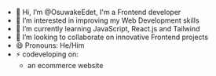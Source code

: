 - 👋 Hi, I’m @OsuwakeEdet, I'm a Frontend developer
- 👀 I’m interested in improving my Web Development skills 
- 🌱 I’m currently learning JavaScript, React.js and Tailwind
- 💞️ I’m looking to collaborate on innovative Frontend projects
- 😄 Pronouns: He/Him
- ⚡ codeveloping on:
  * an ecommerce website

<!---
OsuwakeEdet/OsuwakeEdet is a ✨ special ✨ repository because its `README.md` (this file) appears on your GitHub profile.
You can click the Preview link to take a look at your changes.
--->
